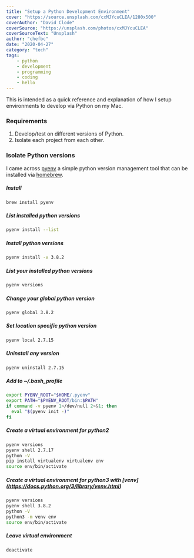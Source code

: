```yaml
---
title: "Setup a Python Development Environment"
cover: "https://source.unsplash.com/cxMJYcuCLEA/1280x500"
coverAuthor: "David Clode"
coverSource: "https://unsplash.com/photos/cxMJYcuCLEA"
coverSourceText: "Unsplash"
author: "chefbc"
date: "2020-04-27"
category: "tech"
tags:
    - python
    - development
    - programming
    - coding
    - hello
---
```



This is intended as a quick reference and explanation of how I setup environments to develop via Python on my Mac.

### Requirements
1. Develop/test on different versions of Python.
2. Isolate each project from each other.


### Isolate Python versions
I came across [pyenv](https://github.com/pyenv/pyenv) a simple python version management tool that can be installed via [homebrew](https://docs.brew.sh/Homebrew-and-Python).

##### Install
```bash
brew install pyenv
```

##### List installed python versions
```bash
pyenv install --list
```

##### Install python versions
```bash
pyenv install -v 3.8.2
```

##### List your installed python versions
```bash
pyenv versions
```

##### Change your global python version
```bash
pyenv global 3.8.2
```

##### Set location specific python version
```bash
pyenv local 2.7.15
```

##### Uninstall any version
```bash
pyenv uninstall 2.7.15
```

##### Add to ~/.bash_profile
```bash
export PYENV_ROOT="$HOME/.pyenv"
export PATH="$PYENV_ROOT/bin:$PATH"
if command -v pyenv 1>/dev/null 2>&1; then
  eval "$(pyenv init -)"
fi
```

##### Create a virtual environment for python2
```bash
pyenv versions
pyenv shell 2.7.17
python -V
pip install virtualenv virtualenv env
source env/bin/activate
```

##### Create a virtual environment for python3 with [venv] (https://docs.python.org/3/library/venv.html)
```bash
pyenv versions
pyenv shell 3.8.2
python -V
python3 -m venv env
source env/bin/activate
```

##### Leave virtual environment
```bash
deactivate
```
